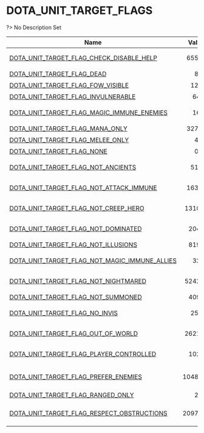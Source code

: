 # DOTA_UNIT_TARGET_FLAGS
?> No Description Set

Name|Value|Description|Client
--|:--:|--|:--:
[DOTA_UNIT_TARGET_FLAG_CHECK_DISABLE_HELP](Constants/DOTA_UNIT_TARGET_FLAGS/DOTA_UNIT_TARGET_FLAG_CHECK_DISABLE_HELP)|65536|检查是否禁用帮助|✔
[DOTA_UNIT_TARGET_FLAG_DEAD](Constants/DOTA_UNIT_TARGET_FLAGS/DOTA_UNIT_TARGET_FLAG_DEAD)|8|死亡单位|✔
[DOTA_UNIT_TARGET_FLAG_FOW_VISIBLE](Constants/DOTA_UNIT_TARGET_FLAGS/DOTA_UNIT_TARGET_FLAG_FOW_VISIBLE)|128|迷雾可见|✔
[DOTA_UNIT_TARGET_FLAG_INVULNERABLE](Constants/DOTA_UNIT_TARGET_FLAGS/DOTA_UNIT_TARGET_FLAG_INVULNERABLE)|64|无敌|✔
[DOTA_UNIT_TARGET_FLAG_MAGIC_IMMUNE_ENEMIES](Constants/DOTA_UNIT_TARGET_FLAGS/DOTA_UNIT_TARGET_FLAG_MAGIC_IMMUNE_ENEMIES)|16|魔法免疫的敌人|✔
[DOTA_UNIT_TARGET_FLAG_MANA_ONLY](Constants/DOTA_UNIT_TARGET_FLAGS/DOTA_UNIT_TARGET_FLAG_MANA_ONLY)|32768|拥有魔法|✔
[DOTA_UNIT_TARGET_FLAG_MELEE_ONLY](Constants/DOTA_UNIT_TARGET_FLAGS/DOTA_UNIT_TARGET_FLAG_MELEE_ONLY)|4|只有近战|✔
[DOTA_UNIT_TARGET_FLAG_NONE](Constants/DOTA_UNIT_TARGET_FLAGS/DOTA_UNIT_TARGET_FLAG_NONE)|0|没有标记|✔
[DOTA_UNIT_TARGET_FLAG_NOT_ANCIENTS](Constants/DOTA_UNIT_TARGET_FLAGS/DOTA_UNIT_TARGET_FLAG_NOT_ANCIENTS)|512|没有远古单位|✔
[DOTA_UNIT_TARGET_FLAG_NOT_ATTACK_IMMUNE](Constants/DOTA_UNIT_TARGET_FLAGS/DOTA_UNIT_TARGET_FLAG_NOT_ATTACK_IMMUNE)|16384|没有攻击免疫单位|✔
[DOTA_UNIT_TARGET_FLAG_NOT_CREEP_HERO](Constants/DOTA_UNIT_TARGET_FLAGS/DOTA_UNIT_TARGET_FLAG_NOT_CREEP_HERO)|131072|没有英雄级普通单位|✔
[DOTA_UNIT_TARGET_FLAG_NOT_DOMINATED](Constants/DOTA_UNIT_TARGET_FLAGS/DOTA_UNIT_TARGET_FLAG_NOT_DOMINATED)|2048|没有被支配的单位|✔
[DOTA_UNIT_TARGET_FLAG_NOT_ILLUSIONS](Constants/DOTA_UNIT_TARGET_FLAGS/DOTA_UNIT_TARGET_FLAG_NOT_ILLUSIONS)|8192|没有幻象|✔
[DOTA_UNIT_TARGET_FLAG_NOT_MAGIC_IMMUNE_ALLIES](Constants/DOTA_UNIT_TARGET_FLAGS/DOTA_UNIT_TARGET_FLAG_NOT_MAGIC_IMMUNE_ALLIES)|32|没有魔法免疫的单位|✔
[DOTA_UNIT_TARGET_FLAG_NOT_NIGHTMARED](Constants/DOTA_UNIT_TARGET_FLAGS/DOTA_UNIT_TARGET_FLAG_NOT_NIGHTMARED)|524288|没有噩梦状态单位|✔
[DOTA_UNIT_TARGET_FLAG_NOT_SUMMONED](Constants/DOTA_UNIT_TARGET_FLAGS/DOTA_UNIT_TARGET_FLAG_NOT_SUMMONED)|4096|没有召唤物|✔
[DOTA_UNIT_TARGET_FLAG_NO_INVIS](Constants/DOTA_UNIT_TARGET_FLAGS/DOTA_UNIT_TARGET_FLAG_NO_INVIS)|256|没有隐身单位|✔
[DOTA_UNIT_TARGET_FLAG_OUT_OF_WORLD](Constants/DOTA_UNIT_TARGET_FLAGS/DOTA_UNIT_TARGET_FLAG_OUT_OF_WORLD)|262144|不在游戏中的单位|✔
[DOTA_UNIT_TARGET_FLAG_PLAYER_CONTROLLED](Constants/DOTA_UNIT_TARGET_FLAGS/DOTA_UNIT_TARGET_FLAG_PLAYER_CONTROLLED)|1024|玩家控制的单位|✔
[DOTA_UNIT_TARGET_FLAG_PREFER_ENEMIES](Constants/DOTA_UNIT_TARGET_FLAGS/DOTA_UNIT_TARGET_FLAG_PREFER_ENEMIES)|1048576|No Description Set|✔
[DOTA_UNIT_TARGET_FLAG_RANGED_ONLY](Constants/DOTA_UNIT_TARGET_FLAGS/DOTA_UNIT_TARGET_FLAG_RANGED_ONLY)|2|只有远程|✔
[DOTA_UNIT_TARGET_FLAG_RESPECT_OBSTRUCTIONS](Constants/DOTA_UNIT_TARGET_FLAGS/DOTA_UNIT_TARGET_FLAG_RESPECT_OBSTRUCTIONS)|2097152|No Description Set|✔
